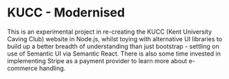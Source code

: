 # KUCC - Modernised
This is an experimental project in re-creating the KUCC (Kent University Caving Club) website in Node.js, whilst toying with alternative UI libraries to build up a better breadth of understanding than just bootstrap - settling on use of Semantic UI via Semantic React. There is also some time invested in implementing Stripe as a payment provider to learn more about e-commerce handling. 
